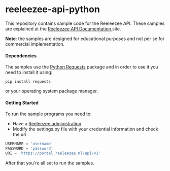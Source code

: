 # reeleezee-api-python
This repository contains sample code for the Reeleezee API. These samples are explained at the [Reeleezee API Documentation ](http://developer.reeleezee.nl/docs/api/) site.

**Note**: the samples are designed for educational purposes and not per se for commercial implementation.

#### Dependencies
The samples use the [Python Requests](http://docs.python-requests.org/en/master/) package and in order to use it you need to install it using:

    pip install requests

or your operating system package manager.

#### Getting Started
To run the sample programs you need to:

- Have a [Reeleezee administration](https://www.reeleezee.nl)
- Modify the settings.py file with your credential information and check the uri

```python
USERNAME = 'username'
PASSWORD = 'password'
URI = 'https://portal.reeleezee.nl/api/v1'
```

After that you're all set to run the samples.

